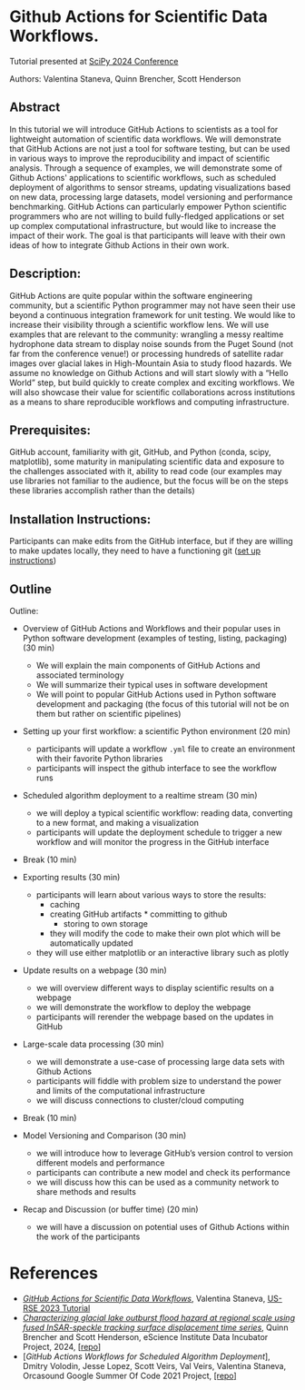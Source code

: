 # Github Actions for Scientific Data Workflows.

Tutorial presented at [SciPy 2024 Conference](https://www.scipy2024.scipy.org/)

Authors: Valentina Staneva, Quinn Brencher, Scott Henderson

## Abstract

In this tutorial we will introduce GitHub Actions to scientists as a tool for lightweight automation of scientific data workflows. We will demonstrate that GitHub Actions are not just a tool for software testing, but can be used in various ways to improve the reproducibility and impact of scientific analysis. Through a sequence of examples, we will demonstrate some of Github Actions' applications to scientific workflows, such as scheduled deployment of algorithms to sensor streams, updating visualizations based on new data, processing large datasets, model versioning and performance benchmarking. GitHub Actions can particularly empower Python scientific programmers who are not willing to build fully-fledged applications or set up complex computational infrastructure, but would like to increase the impact of their work. The goal is that participants will leave with their own ideas of how to integrate Github Actions in their own work. 

## Description:

GitHub Actions are quite popular within the software engineering community, but a scientific Python programmer may not have seen their use beyond a continuous integration framework for unit testing. We would like to increase their visibility through a scientific workflow lens. We will use examples that are relevant to the community: wrangling a messy realtime hydrophone data stream to display noise sounds from the Puget Sound (not far from the conference venue!) or processing hundreds of satellite radar images over glacial lakes in High-Mountain Asia to study  flood hazards. We assume no knowledge on Github Actions and will start slowly with a “Hello World” step, but build quickly to create complex and exciting workflows. We will also showcase their value for scientific collaborations across institutions as a means to share reproducible workflows and computing infrastructure.

## Prerequisites: 
GitHub account, familiarity with git, GitHub, and Python (conda, scipy, matplotlib), some maturity in manipulating scientific data and exposure to the challenges associated with it, ability to read code (our examples may use libraries not familiar to the audience, but the focus will be on the steps these libraries accomplish rather than the details)

## Installation Instructions: 
Participants can make edits from the GitHub interface, but if they are willing to make updates locally, they need to have a functioning git ([set up instructions](https://swcarpentry.github.io/git-novice/#installing-git))

## Outline

Outline:

* Overview of GitHub Actions and Workflows and their popular uses in Python software development (examples of testing, listing, packaging)(30 min)
	* We will explain the main components of GitHub Actions and associated terminology
	* We will summarize their typical uses in software development 
	* We will point to popular GitHub Actions used in Python software development and packaging (the focus of this tutorial will not be on them but rather on scientific pipelines)

* Setting up your first workflow: a scientific Python environment (20 min)
	* participants will update a workflow `.yml` file to create an environment with their favorite Python libraries
	* participants will inspect the github interface to see the workflow runs

* Scheduled algorithm deployment to a realtime stream (30 min)
	* we will deploy a typical scientific workflow: reading data, converting to a new format, and making a visualization
	* participants will update the deployment schedule to trigger a new workflow and will monitor the progress in the GitHub interface

* Break (10 min)

* Exporting results (30 min)
  	* participants will learn about various ways to store the results: 
		* caching
		* creating GitHub artifacts
                * committing to github
	        * storing to own storage
        * they will modify the code to make their own plot which will be automatically updated
	* they will use either matplotlib or an interactive library such as plotly

* Update results on a webpage (30 min)
	* we will overview different ways to display scientific results on a webpage
	* we will demonstrate the workflow to deploy the webpage 
	* participants will rerender the webpage based on the updates in GitHub

* Large-scale data processing (30 min)
	* we will demonstrate a use-case of processing large data sets with Github Actions
	* participants will fiddle with problem size to understand the power and limits of the computational infrastructure
	* we will discuss connections to cluster/cloud computing

* Break (10 min)

* Model Versioning and Comparison (30 min) 
	* we will introduce how to leverage GitHub’s version control to version different models and performance
	* participants can contribute a new model and check its performance
	* we will discuss how this can be used as a community network to share methods and results

* Recap and Discussion (or buffer time)  (20 min)
	* we will have a discussion on potential uses of Github Actions within the work of the participants

# References
* [*GitHub Actions for Scientific Data Workflows*](https://github.com/valentina-s/GithubActionsTutorial-USRSE23), Valentina Staneva, [US-RSE 2023 Tutorial](https://us-rse.org/usrse23/program/tutorials/) 
* [*Characterizing glacial lake outburst flood hazard at regional scale using fused InSAR-speckle tracking surface displacement time series*](https://escience.washington.edu/2024-incubator-projects/), Quinn Brencher and Scott Henderson, eScience Institute Data Incubator Project, 2024, [[repo](https://github.com/relativeorbit/actions-batch-demo)]
* [*GitHub Actions Workflows for Scheduled Algorithm Deployment*], Dmitry Volodin, Jesse Lopez, Scott Veirs, Val Veirs, Valentina Staneva, Orcasound Google Summer Of Code 2021 Project, [[repo]](https://github.com/orcasound/orca-action-workflow)
